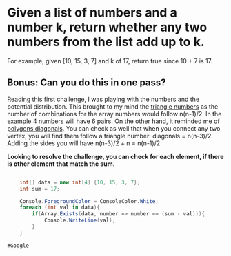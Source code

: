 # Given a list of numbers and a number k, return whether any two numbers from the list add up to k.
For example, given [10, 15, 3, 7] and k of 17, return true since 10 + 7 is 17.

## Bonus: Can you do this in one pass?

Reading this first challenge, I was playing with the numbers and the potential distribution. This brought to my mind the [triangle numbers](https://en.wikipedia.org/wiki/Triangular_number) as the number of combinations for the array numbers would follow n(n-1)/2. In the example 4 numbers will have 6 pairs. On the other hand, it reminded me of [polygons diagonals](https://en.wikipedia.org/wiki/Diagonal#Polygons). You can check as well that when you connect any two vertex, you will find them follow a triangle number: diagonals = n(n-3)/2. Adding the sides you will have n(n-3)/2 + n = n(n-1)/2

**Looking to resolve the challenge, you can check for each element, if there is other element that match the sum.**

```csharp

    int[] data = new int[4] {10, 15, 3, 7};
    int sum = 17;

    Console.ForegroundColor = ConsoleColor.White;
    foreach (int val in data){
        if(Array.Exists(data, number => number == (sum - val))){
            Console.WriteLine(val);
        }                
    }

#Google

